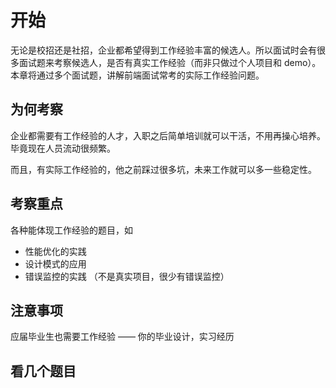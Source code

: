 # 开始

无论是校招还是社招，企业都希望得到工作经验丰富的候选人。所以面试时会有很多面试题来考察候选人，是否有真实工作经验（而非只做过个人项目和 demo）。本章将通过多个面试题，讲解前端面试常考的实际工作经验问题。

## 为何考察

企业都需要有工作经验的人才，入职之后简单培训就可以干活，不用再操心培养。毕竟现在人员流动很频繁。

而且，有实际工作经验的，他之前踩过很多坑，未来工作就可以多一些稳定性。

## 考察重点

各种能体现工作经验的题目，如
- 性能优化的实践
- 设计模式的应用
- 错误监控的实践 （不是真实项目，很少有错误监控）

## 注意事项

应届毕业生也需要工作经验 —— 你的毕业设计，实习经历

## 看几个题目
